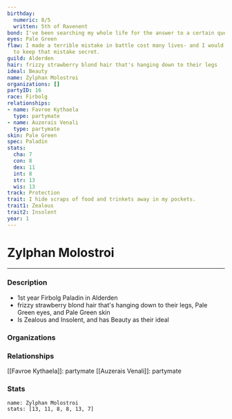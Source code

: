 ```yaml
---
birthday:
  numeric: 8/5
  written: 5th of Ravenent
bond: I've been searching my whole life for the answer to a certain question.
eyes: Pale Green
flaw: I made a terrible mistake in battle cost many lives- and I would do anything
  to keep that mistake secret.
guild: Alderden
hair: frizzy strawberry blond hair that's hanging down to their legs
ideal: Beauty
name: Zylphan Molostroi
organizations: []
partyID: 16
race: Firbolg
relationships:
- name: Favroe Kythaela
  type: partymate
- name: Auzerais Venali
  type: partymate
skin: Pale Green
spec: Paladin
stats:
  cha: 7
  con: 8
  dex: 11
  int: 8
  str: 13
  wis: 13
track: Protection
trait: I hide scraps of food and trinkets away in my pockets.
trait1: Zealous
trait2: Insolent
year: 1
---
```

# Zylphan Molostroi
---
### Description
- 1st year Firbolg Paladin in Alderden
- frizzy strawberry blond hair that's hanging down to their legs, Pale Green eyes, and Pale Green skin
- Is Zealous and Insolent, and has Beauty as their ideal

### Organizations
### Relationships
[[Favroe Kythaela]]: partymate
[[Auzerais Venali]]: partymate
### Stats
```statblock
name: Zylphan Molostroi
stats: [13, 11, 8, 8, 13, 7]
```